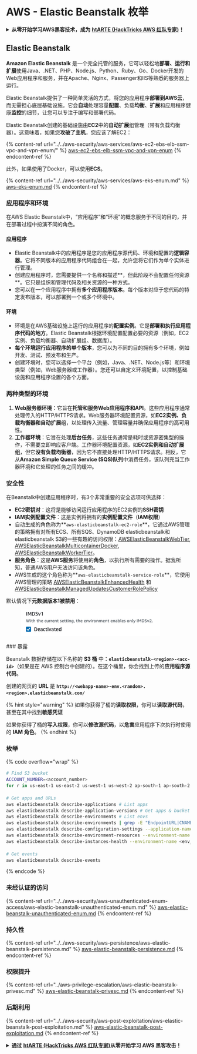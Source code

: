 # AWS - Elastic Beanstalk 枚举

<details>

<summary><strong>从零开始学习AWS黑客技术，成为</strong> <a href="https://training.hacktricks.xyz/courses/arte"><strong>htARTE (HackTricks AWS 红队专家)</strong></a><strong>！</strong></summary>

支持HackTricks的其他方式：

* 如果您想在 **HackTricks** 中看到您的**公司广告**或**下载HackTricks的PDF**，请查看[**订阅计划**](https://github.com/sponsors/carlospolop)！
* 获取[**官方PEASS & HackTricks商品**](https://peass.creator-spring.com)
* 发现[**PEASS家族**](https://opensea.io/collection/the-peass-family)，我们独家的[**NFTs系列**](https://opensea.io/collection/the-peass-family)
* **加入** 💬 [**Discord群组**](https://discord.gg/hRep4RUj7f) 或 [**telegram群组**](https://t.me/peass) 或在 **Twitter** 🐦 上**关注**我 [**@carlospolopm**](https://twitter.com/carlospolopm)**。**
* **通过向** [**HackTricks**](https://github.com/carlospolop/hacktricks) 和 [**HackTricks Cloud**](https://github.com/carlospolop/hacktricks-cloud) github仓库提交PR来分享您的黑客技巧。

</details>

## Elastic Beanstalk

**Amazon Elastic Beanstalk** 是一个完全托管的服务，它可以轻松地**部署、运行和扩展**使用Java、.NET、PHP、Node.js、Python、Ruby、Go、Docker开发的Web应用程序和服务，并在Apache、Nginx、Passenger和IIS等熟悉的服务器上运行。

Elastic Beanstalk提供了一种简单灵活的方式，将您的应用程序**部署到AWS云**，而无需担心底层基础设施。它会**自动**处理容量**配置**、负载**均衡**、**扩展**和应用程序健康**监控**的细节，让您可以专注于编写和部署代码。

Elastic Beanstalk创建的基础设施由**EC2**中的**自动扩展**组管理（带有负载均衡器）。这意味着，如果您**攻破了主机**，您应该了解EC2：

{% content-ref url="../../aws-security/aws-services/aws-ec2-ebs-elb-ssm-vpc-and-vpn-enum/" %}
[aws-ec2-ebs-elb-ssm-vpc-and-vpn-enum](../../aws-security/aws-services/aws-ec2-ebs-elb-ssm-vpc-and-vpn-enum/)
{% endcontent-ref %}

此外，如果使用了Docker，可以使用**ECS**。

{% content-ref url="../../aws-security/aws-services/aws-eks-enum.md" %}
[aws-eks-enum.md](../../aws-security/aws-services/aws-eks-enum.md)
{% endcontent-ref %}

### 应用程序和环境

在AWS Elastic Beanstalk中，“应用程序”和“环境”的概念服务于不同的目的，并在部署过程中扮演不同的角色。

#### 应用程序

* Elastic Beanstalk中的应用程序是您的应用程序源代码、环境和配置的**逻辑容器**。它将不同版本的应用程序代码组合在一起，允许您将它们作为单个实体进行管理。
* 创建应用程序时，您需要提供一个名称和描述**，但此阶段不会配置任何资源**。它只是组织和管理代码及相关资源的一种方式。
* 您可以在一个应用程序中拥有**多个应用程序版本**。每个版本对应于您代码的特定发布版本，可以部署到一个或多个环境中。

#### 环境

* 环境是在AWS基础设施上运行的应用程序的**配置实例**。它是**部署和执行应用程序代码的地方**。Elastic Beanstalk根据环境配置配置必要的资源（例如，EC2实例、负载均衡器、自动扩展组、数据库）。
* **每个环境运行应用程序的单个版本**，您可以为不同的目的拥有多个环境，例如开发、测试、预发布和生产。
* 创建环境时，您可以选择一个平台（例如，Java、.NET、Node.js等）和环境类型（例如，Web服务器或工作器）。您还可以自定义环境配置，以控制基础设施和应用程序设置的各个方面。

### 两种类型的环境

1. **Web服务器环境**：它旨在**托管和服务Web应用程序和API**。这些应用程序通常处理传入的HTTP/HTTPS请求。Web服务器环境配置资源，如**EC2实例、负载均衡器和自动扩展**组，以处理传入流量、管理容量并确保应用程序的高可用性。
2. **工作器环境**：它旨在处理**后台任务**，这些任务通常是耗时或资源密集型的操作，不需要立即响应客户端。工作器环境配置资源，如**EC2实例和自动扩展组**，但它**没有负载均衡器**，因为它不直接处理HTTP/HTTPS请求。相反，它从**Amazon Simple Queue Service (SQS)队列**中消费任务，该队列充当工作器环境和它处理的任务之间的缓冲。

### 安全性

在Beanstalk中创建应用程序时，有3个非常重要的安全选项可供选择：

* **EC2密钥对**：这将是能够访问运行应用程序的EC2实例的**SSH密钥**
* **IAM实例配置文件**：这是实例将拥有的**实例配置文件**（**IAM权限**）
* 自动生成的角色称为**`aws-elasticbeanstalk-ec2-role`**，它通过AWS管理的策略拥有对所有ECS、所有SQS、DynamoDB elasticbeanstalk和elasticbeanstalk S3的一些有趣的访问权限：[AWSElasticBeanstalkWebTier](https://us-east-1.console.aws.amazon.com/iam/home#/policies/arn:aws:iam::aws:policy/AWSElasticBeanstalkWebTier), [AWSElasticBeanstalkMulticontainerDocker](https://us-east-1.console.aws.amazon.com/iam/home#/policies/arn:aws:iam::aws:policy/AWSElasticBeanstalkMulticontainerDocker), [AWSElasticBeanstalkWorkerTier](https://us-east-1.console.aws.amazon.com/iam/home#/policies/arn:aws:iam::aws:policy/AWSElasticBeanstalkWorkerTier)。
* **服务角色**：这是**AWS服务**将使用的**角色**，以执行所有需要的操作。据我所知，普通AWS用户无法访问该角色。
* AWS生成的这个角色称为**`aws-elasticbeanstalk-service-role`**，它使用AWS管理的策略 [AWSElasticBeanstalkEnhancedHealth](https://us-east-1.console.aws.amazon.com/iam/home#/policies/arn:aws:iam::aws:policy/service-role/AWSElasticBeanstalkEnhancedHealth) 和 [AWSElasticBeanstalkManagedUpdatesCustomerRolePolicy](https://us-east-1.console.aws.amazon.com/iamv2/home?region=us-east-1#/roles/details/aws-elasticbeanstalk-service-role?section=permissions)

默认情况下**元数据版本1被禁用**：

<figure><img src="../../../.gitbook/assets/image (18) (1) (2).png" alt=""><figcaption></figcaption></figure>
### 暴露

Beanstalk 数据存储在以下名称的 **S3 桶** 中：**`elasticbeanstalk-<region>-<acc-id>`**（如果是在 AWS 控制台中创建的）。在这个桶里，你会找到上传的**应用程序源代码**。

创建的网页的 **URL** 是 **`http://<webapp-name>-env.<random>.<region>.elasticbeanstalk.com/`**

{% hint style="warning" %}
如果你获得了桶的**读取权限**，你可以**读取源代码**，甚至在其中找到**敏感凭证**

如果你获得了桶的**写入权限**，你可以**修改源代码**，以**危害**应用程序下次执行时使用的 **IAM 角色**。
{% endhint %}

### 枚举

{% code overflow="wrap" %}
```bash
# Find S3 bucket
ACCOUNT_NUMBER=<account_number>
for r in us-east-1 us-east-2 us-west-1 us-west-2 ap-south-1 ap-south-2 ap-northeast-1 ap-northeast-2 ap-northeast-3 ap-southeast-1 ap-southeast-2 ap-southeast-3 ca-central-1 eu-central-1 eu-central-2 eu-west-1 eu-west-2 eu-west-3 eu-north-1 sa-east-1 af-south-1 ap-east-1 eu-south-1 eu-south-2 me-south-1 me-central-1; do aws s3 ls elasticbeanstalk-$r-$ACCOUNT_NUMBER 2>/dev/null && echo "Found in: elasticbeanstalk-$r-$ACCOUNT_NUMBER"; done

# Get apps and URLs
aws elasticbeanstalk describe-applications # List apps
aws elasticbeanstalk describe-application-versions # Get apps & bucket name with source code
aws elasticbeanstalk describe-environments # List envs
aws elasticbeanstalk describe-environments | grep -E "EndpointURL|CNAME"
aws elasticbeanstalk describe-configuration-settings --application-name <app_name> --environment-name <env_name>
aws elasticbeanstalk describe-environment-resources --environment-name <env_name> # Get env info such as SQS used queues
aws elasticbeanstalk describe-instances-health --environment-name <env_name> # Get the instances of an environment

# Get events
aws elasticbeanstalk describe-events
```
{% endcode %}

### 未经认证的访问

{% content-ref url="../../aws-security/aws-unauthenticated-enum-access/aws-elastic-beanstalk-unauthenticated-enum.md" %}
[aws-elastic-beanstalk-unauthenticated-enum.md](../../aws-security/aws-unauthenticated-enum-access/aws-elastic-beanstalk-unauthenticated-enum.md)
{% endcontent-ref %}

### 持久性

{% content-ref url="../../aws-security/aws-persistence/aws-elastic-beanstalk-persistence.md" %}
[aws-elastic-beanstalk-persistence.md](../../aws-security/aws-persistence/aws-elastic-beanstalk-persistence.md)
{% endcontent-ref %}

### 权限提升

{% content-ref url="../aws-privilege-escalation/aws-elastic-beanstalk-privesc.md" %}
[aws-elastic-beanstalk-privesc.md](../aws-privilege-escalation/aws-elastic-beanstalk-privesc.md)
{% endcontent-ref %}

### 后期利用

{% content-ref url="../../aws-security/aws-post-exploitation/aws-elastic-beanstalk-post-exploitation.md" %}
[aws-elastic-beanstalk-post-exploitation.md](../../aws-security/aws-post-exploitation/aws-elastic-beanstalk-post-exploitation.md)
{% endcontent-ref %}

<details>

<summary><strong>通过</strong> <a href="https://training.hacktricks.xyz/courses/arte"><strong>htARTE (HackTricks AWS 红队专家)</strong></a><strong>从零开始学习 AWS 黑客攻击！</strong></summary>

支持 HackTricks 的其他方式：

* 如果您想在 **HackTricks** 中看到您的**公司广告**或**下载 HackTricks 的 PDF**，请查看[**订阅计划**](https://github.com/sponsors/carlospolop)！
* 获取[**官方的 PEASS & HackTricks 商品**](https://peass.creator-spring.com)
* 发现[**PEASS 家族**](https://opensea.io/collection/the-peass-family)，我们独家的[**NFT 集合**](https://opensea.io/collection/the-peass-family)
* **加入** 💬 [**Discord 群组**](https://discord.gg/hRep4RUj7f) 或 [**telegram 群组**](https://t.me/peass) 或在 **Twitter** 🐦 上**关注**我 [**@carlospolopm**](https://twitter.com/carlospolopm)**。**
* **通过向** [**HackTricks**](https://github.com/carlospolop/hacktricks) 和 [**HackTricks Cloud**](https://github.com/carlospolop/hacktricks-cloud) github 仓库提交 PR 来**分享您的黑客技巧。

</details>
